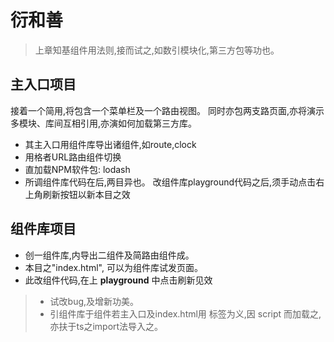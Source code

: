 <!--DESC: {icon:{name:"dashboard_customize",pkg:"mdi",type:"filled"},id:3} -->
# 衍和善
> 上章知基组件用法则,接而试之,如数引模块化,第三方包等功也。

## 主入口项目
接着一个简用,将包含一个菜单栏及一个路由视图。 同时亦包两支路页面,亦将演示多模块、库间互相引用,亦演如何加载第三方库。
- 其主入口用组件库导出诸组件,如route,clock
- 用格者URL路由组件切换
- 直加载NPM软件包: lodash
- 所调组件库代码在后,两目异也。 改组件库playground代码之后,须手动点击右上角刷新按钮以新本目之效

<div><wcex-doc.com-playground files="['ext/app/index.html','ext/app/app.html','ext/app/app.css','ext/app/title.html','ext/app/footer.html','ext/app/data.json','ext/app/ page1.html','ext/app/page2.html']"></wcex-doc.com-playground></div>


## 组件库项目
- 创一组件库,内导出二组件及简路由组件成。
- 本目之"index.html", 可以为组件库试发页面。
- 此改组件代码,在上 **playground** 中点击刷新见效

<div><wcex-doc.com-playground files="['ext/ui/index.html','ext/ui/menu.html','ext/ui/clock.html','ext/ui/clock.ts','ext/ui/clock.css','ext/ui/time.html','ext/ui/route.html']"></wcex-doc.com-playground></div>

> - 试改bug,及增新功美。
> - 引组件库于组件若主入口及index.html用 <meta> 标签为义,因 script 而加载之,亦扶于ts之import法导入之。
